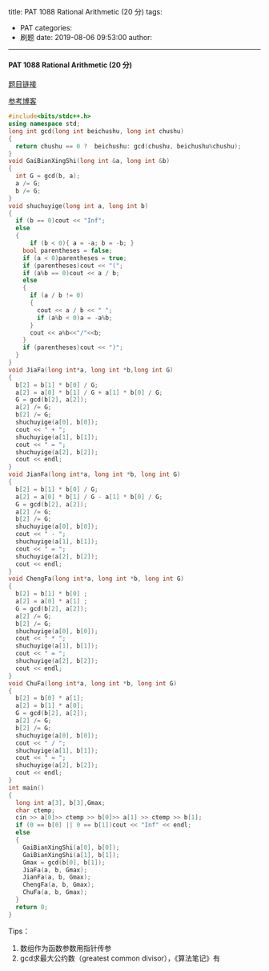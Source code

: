 title: PAT 1088 Rational Arithmetic (20 分)
tags:
  - PAT
categories:
  - 刷题
date: 2019-08-06 09:53:00
author:
---
#### PAT 1088 Rational Arithmetic (20 分)
[题目链接](https://pintia.cn/problem-sets/994805342720868352/problems/994805378443755520)  

  
[参考博客](https://blog.csdn.net/u014646950/article/details/47754579)
```c++
#include<bits/stdc++.h>
using namespace std;
long int gcd(long int beichushu, long int chushu)
{
  return chushu == 0 ?  beichushu: gcd(chushu, beichushu%chushu);
}
void GaiBianXingShi(long int &a, long int &b)
{
  int G = gcd(b, a);
  a /= G;
  b /= G;
}
void shuchuyige(long int a, long int b)
{
  if (b == 0)cout << "Inf";
  else
  {
      if (b < 0){ a = -a; b = -b; }
    bool parentheses = false;
    if (a < 0)parentheses = true;
    if (parentheses)cout << "(";
    if (a%b == 0)cout << a / b;
    else
    {
      if (a / b != 0)
      {
        cout << a / b << " ";
        if (a%b < 0)a = -a%b;
      }
      cout << a%b<<"/"<<b;
    }
    if (parentheses)cout << ")";
  }
}
void JiaFa(long int*a, long int *b,long int G)
{
  b[2] = b[1] * b[0] / G;
  a[2] = a[0] * b[1] / G + a[1] * b[0] / G;
  G = gcd(b[2], a[2]);
  a[2] /= G;
  b[2] /= G;
  shuchuyige(a[0], b[0]);
  cout << " + ";
  shuchuyige(a[1], b[1]);
  cout << " = ";
  shuchuyige(a[2], b[2]);
  cout << endl;
}
void JianFa(long int*a, long int *b, long int G)
{
  b[2] = b[1] * b[0] / G;
  a[2] = a[0] * b[1] / G - a[1] * b[0] / G;
  G = gcd(b[2], a[2]);
  a[2] /= G;
  b[2] /= G;
  shuchuyige(a[0], b[0]);
  cout << " - ";
  shuchuyige(a[1], b[1]);
  cout << " = ";
  shuchuyige(a[2], b[2]);
  cout << endl;
}
void ChengFa(long int*a, long int *b, long int G)
{
  b[2] = b[1] * b[0] ;
  a[2] = a[0] * a[1] ;
  G = gcd(b[2], a[2]);
  a[2] /= G;
  b[2] /= G;
  shuchuyige(a[0], b[0]);
  cout << " * ";
  shuchuyige(a[1], b[1]);
  cout << " = ";
  shuchuyige(a[2], b[2]);
  cout << endl;
}
void ChuFa(long int*a, long int *b, long int G)
{
  b[2] = b[0] * a[1];
  a[2] = b[1] * a[0];
  G = gcd(b[2], a[2]);
  a[2] /= G;
  b[2] /= G;
  shuchuyige(a[0], b[0]);
  cout << " / ";
  shuchuyige(a[1], b[1]);
  cout << " = ";
  shuchuyige(a[2], b[2]);
  cout << endl;
}
int main()
{
  long int a[3], b[3],Gmax;
  char ctemp;
  cin >> a[0]>> ctemp >> b[0]>> a[1] >> ctemp >> b[1];
  if (0 == b[0] || 0 == b[1])cout << "Inf" << endl;
  else
  {
    GaiBianXingShi(a[0], b[0]);
    GaiBianXingShi(a[1], b[1]);
    Gmax = gcd(b[0], b[1]);
    JiaFa(a, b, Gmax);
    JianFa(a, b, Gmax);
    ChengFa(a, b, Gmax);
    ChuFa(a, b, Gmax);
  }
  return 0;
}

```
Tips：
1. 数组作为函数参数用指针传参
2. gcd求最大公约数（greatest common divisor），《算法笔记》有